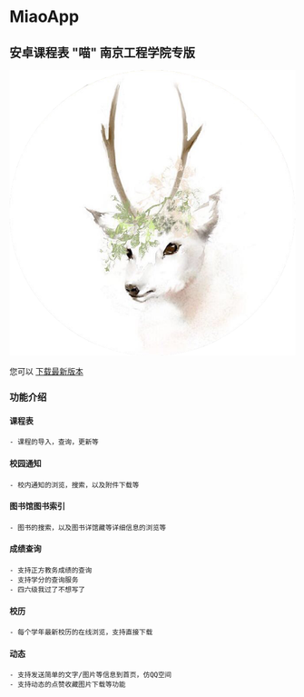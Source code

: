 # MiaoApp
## 安卓课程表 "喵" 南京工程学院专版

![喵](./app/src/main/res/drawable/default_head.png "miao-logo")

您可以 [下载最新版本](http://darkme.cn:8880/android/miao/apk "V 0.1.7")

### 功能介绍

#### 课程表
    - 课程的导入，查询，更新等
#### 校园通知
    - 校内通知的浏览，搜索，以及附件下载等
#### 图书馆图书索引
    - 图书的搜索，以及图书详馆藏等详细信息的浏览等
#### 成绩查询
    - 支持正方教务成绩的查询
    - 支持学分的查询服务
    - 四六级我过了不想写了
#### 校历
    - 每个学年最新校历的在线浏览，支持直接下载
#### 动态
    - 支持发送简单的文字/图片等信息到首页，仿QQ空间
    - 支持动态的点赞收藏图片下载等功能
